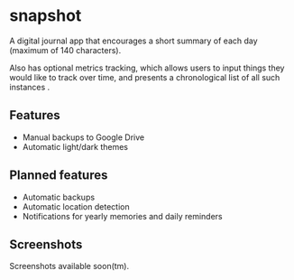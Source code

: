 # snapshot

A digital journal app that encourages a short summary of each day (maximum of 140 characters).

Also has optional metrics tracking, which allows users to input things they would like to track over time, and presents a chronological list of all such instances .

## Features
- Manual backups to Google Drive
- Automatic light/dark themes

## Planned features
- Automatic backups
- Automatic location detection
- Notifications for yearly memories and daily reminders

## Screenshots
Screenshots available soon(tm).
